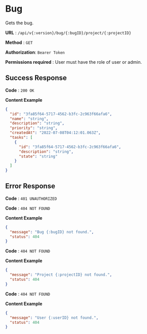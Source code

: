 # Bug

Gets the bug.

**URL** : `/api/v{:version}/bug/{:bugID}/project/{:projectID}`

**Method** : `GET`

**Authorization**: `Bearer Token`

**Permissions required** : User must have the role of user or admin.

## Success Response

**Code** : `200 OK`

**Content Example**

```json
{
  "id": "3fa85f64-5717-4562-b3fc-2c963f66afa6",
  "name": "string",
  "description": "string",
  "priority": "string",
  "createdAt": "2022-07-08T04:12:01.063Z",
  "tasks": [
    {
      "id": "3fa85f64-5717-4562-b3fc-2c963f66afa6",
      "description": "string",
      "state": "string"
    }
  ]
}
```

## Error Response

**Code** : `401 UNAUTHORIZED`

**Code** : `404 NOT FOUND`

**Content Example**

```json
{
  "message": "Bug {:bugID} not found.",
  "status": 404
}
```

**Code** : `404 NOT FOUND`

**Content Example**

```json
{
  "message": "Project {:projectID} not found.",
  "status": 404
}
```

**Code** : `404 NOT FOUND`

**Content Example**

```json
{
  "message": "User {:userID} not found.",
  "status": 404
}
```
